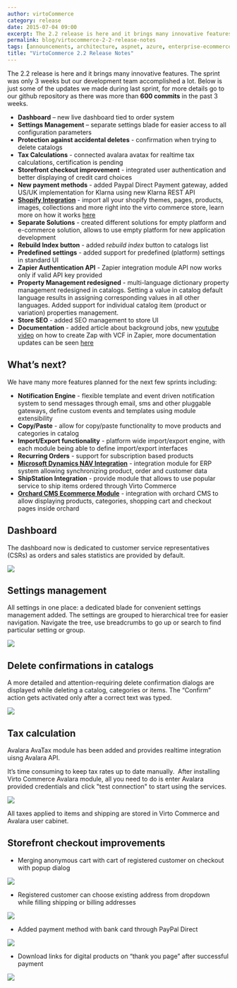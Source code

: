 ```yaml
---
author: virtoCommerce
category: release
date: 2015-07-04 09:00
excerpt: The 2.2 release is here and it brings many innovative features. The sprint was only 3 weeks but our development team accomplished a lot.
permalink: blog/virtocommerce-2-2-release-notes
tags: [announcements, architecture, aspnet, azure, enterprise-ecommerce, features, microsoft-cloud, open-source, platform]
title: "VirtoCommerce 2.2 Release Notes"
---
```

The 2.2 release is here and it brings many innovative features. The sprint was only 3 weeks but our development team accomplished a lot. Below is just some of the updates we made during last sprint, for more details go to our github repository as there was more than **600 commits** in the past 3 weeks.

* **Dashboard** – new live dashboard tied to order system
* **Settings Management** – separate settings blade for easier access to all configuration parameters
* **Protection against accidental deletes** - confirmation when trying to delete catalogs
* **Tax Calculations** - connected avalara avatax for realtime tax calculations, certification is pending
* **Storefront checkout improvement** - integrated user authentication and better displaying of credit card choices
* **New payment methods** - added Paypal Direct Payment gateway, added US/UK implementation for Klarna using new Klarna REST API
* **<a href="https://virtocommerce.com/features/shopify-migration" target="_blank">Shopify Integration</a>** - import all your shopify themes, pages, products, images, collections and more right into the virto commerce store, learn more on how it works <a href="https://virtocommerce.com/features/shopify-migration" target="_blank">here</a>
* **Separate Solutions** - created different solutions for empty platform and e-commerce solution, allows to use empty platform for new application development
* **Rebuild Index button** - added r*ebuild index* button to catalogs list
* **Predefined settings** - added support for predefined (platform) settings in standard UI
* **Zapier Authentication API** - Zapier integration module API now works only if valid API key provided
* **Property Management redesigned** - multi-language dictionary property management redesigned in catalogs. Setting a value in catalog default language results in assigning corresponding values in all other languages. Added support for individual catalog item (product or variation) properties management.
* **Store SEO** - added SEO management to store UI
* **Documentation** - added article about background jobs, new <a href="https://www.youtube.com/watch?v=2TORKsoj5Bw" target="_blank" rel="nofollow">youtube video</a> on how to create Zap with VCF in Zapier, more documentation updates can be seen <a href="https://virtocommerce.com/docs" target="_blank">here</a>

## What’s next?

We have many more features planned for the next few sprints including:

* **Notification Engine** - flexible template and event driven notification system to send messages through email, sms and other pluggable gateways, define custom events and templates using module extensibility
* **Copy/Paste** - allow for copy/paste functionality to move products and categories in catalog
* **Import/Export functionality** - platform wide import/export engine, with each module being able to define import/export interfaces
* **Recurring Orders** - support for subscription based products
* **<a href="https://virtocommerce.com/enterprise-ecommerce-architecture" target="_blank">Microsoft Dynamics NAV Integration</a>** - integration module for ERP system allowing synchronizing product, order and customer data
* **ShipStation Integration** - provide module that allows to use popular service to ship items ordered through Virto Commerce
* **<a href="https://github.com/VirtoCommerce/vc-orchard-cms" rel="nofollow" target="_blank">Orchard CMS Ecommerce Module</a>** - integration with orchard CMS to allow displaying products, categories, shopping cart and checkout pages inside orchard

## Dashboard

The dashboard now is dedicated to customer service representatives (CSRs) as orders and sales statistics are provided by default.

![](assets/images/blog/pasted_image_0.png)

## Settings management

All settings in one place: a dedicated blade for convenient settings management added. The settings are grouped to hierarchical tree for easier navigation. Navigate the tree, use breadcrumbs to go up or search to find particular setting or group.

![](assets/images/blog/pasted_image_1.png)

## Delete confirmations in catalogs

A more detailed and attention-requiring delete confirmation dialogs are displayed while deleting a catalog, categories or items. The “Confirm” action gets activated only after a correct text was typed.

![](assets/images/blog/pasted_image_2.png)

## Tax calculation

Avalara AvaTax module has been added and provides realtime integration uisng Avalara API.

It’s time consuming to keep tax rates up to date manually.  After installing Virto Commerce Avalara module, all you need to do is enter Avalara provided credentials and click "test connection" to start using the services.

![](assets/images/blog/pasted_image_3.png)

All taxes applied to items and shipping are stored in Virto Commerce and Avalara user cabinet.

## Storefront checkout improvements

* Merging anonymous cart with cart of registered customer on checkout with popup dialog

![](assets/images/blog/base641a65d33f8199e417.png)

* Registered customer can choose existing address from dropdown while filling shipping or billing addresses

![](assets/images/blog/base643d11190c679bd248.png)

* Added payment method with bank card through PayPal Direct

![](assets/images/blog/base64673775ead581000.png)

* Download links for digital products on “thank you page” after successful payment

![](assets/images/blog/base642335c95f976b81e6.png)
